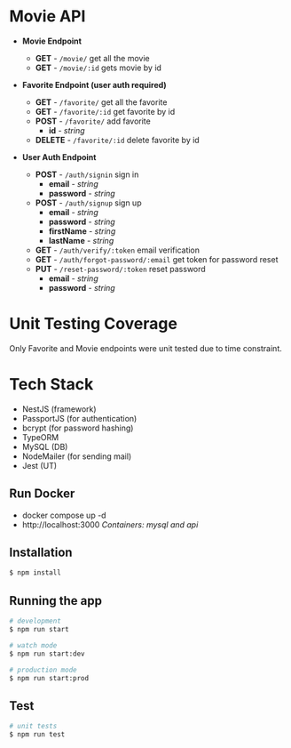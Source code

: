 # Movie API

- **Movie Endpoint**

  - **GET** - `/movie/` get all the movie
  - **GET** - `/movie/:id` gets movie by id

- **Favorite Endpoint (user auth required)**

  - **GET** - `/favorite/` get all the favorite
  - **GET** - `/favorite/:id` get favorite by id
  - **POST** - `/favorite/` add favorite
    - **id** - _string_
  - **DELETE** - `/favorite/:id` delete favorite by id

- **User Auth Endpoint**
  - **POST** - `/auth/signin` sign in
    - **email** - _string_
    - **password** - _string_
  - **POST** - `/auth/signup` sign up
    - **email** - _string_
    - **password** - _string_
    - **firstName** - _string_
    - **lastName** - _string_
  - **GET** - `/auth/verify/:token` email verification
  - **GET** - `/auth/forgot-password/:email` get token for password reset
  - **PUT** - `/reset-password/:token` reset password
    - **email** - _string_
    - **password** - _string_

# Unit Testing Coverage

Only Favorite and Movie endpoints were unit tested due to time constraint.

# Tech Stack

- NestJS (framework)
- PassportJS (for authentication)
- bcrypt (for password hashing)
- TypeORM
- MySQL (DB)
- NodeMailer (for sending mail)
- Jest (UT)

## Run Docker

- docker compose up -d
- http://localhost:3000
  _Containers: mysql and api_

## Installation

```bash
$ npm install
```

## Running the app

```bash
# development
$ npm run start

# watch mode
$ npm run start:dev

# production mode
$ npm run start:prod
```

## Test

```bash
# unit tests
$ npm run test
```

